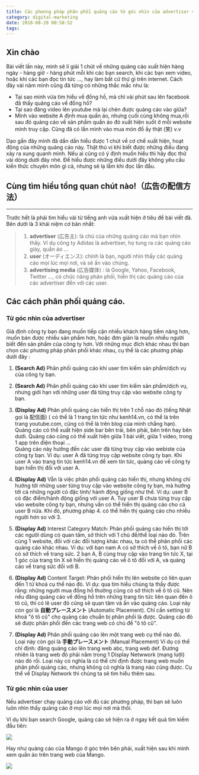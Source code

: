 ```yaml
---
title: Các phương pháp phân phối quảng cáo từ góc nhìn của advertiser và user
category: digital-marketing
date: 2018-08-20 00:58:52
tags:
---
```


## Xin chào
Bài viết lần này, mình sẽ lí giải 1 chút về những quảng cáo xuất hiện hàng ngày - hàng giờ - hàng phút mỗi khi các bạn search, khi các bạn xem video, hoặc khi các bạn đọc tin tức ..., hay làm bất cứ thứ gì trên internet. Cách đây vài năm mình cũng đã từng có những thắc mắc như là: 

- Tại sao mình vừa tìm hiểu về đồng hồ, mà chỉ vài phút sau lên facebook đã thấy quảng cáo về đồng hồ?
- Tại sao đăng video lên youtube mà lại chèn được quảng cáo vào giữa?
- Mình vào website A định mua quần áo, nhưng cuối cùng không mua,rồi sau đó quảng cáo về sản phẩm quần áo đó xuất hiện suốt ở mỗi website mình truy cập. Cũng đã có lần mình vào mua món đồ ấy thật (笑)
v.v

Dạo gần đây mình đã dần dần hiểu được 1 chút về cơ chế xuất hiện, hoạt động của những quảng cáo này. Thật thú vị khi biết được những điều đang xảy ra xung quanh mình. Nếu ai cũng có ý định muốn hiểu thì hãy đọc thử vài dòng dưới đây nhé. Để hiểu được những điều dưới đây không yêu cầu kiến thức chuyên môn gì cả, nhưng sẽ lạ lẫm khi đọc lần đầu.

## Cùng tìm hiểu tổng quan chút nào!（広告の配信方法）
---
Trước hết là phải tìm hiểu vài từ tiếng anh vừa xuất hiện ở tiêu đề bài viết đã. Bên dưới là 3 khái niệm cơ bản nhất:

>1. **advertiser** (広告主): là chủ của những quảng cáo mà bạn nhìn thấy. Ví dụ công ty Adidas là advertiser, họ tung ra các quảng cáo giày, quần áo ...
>2. **user** (オーディエンス): chính là bạn, người nhìn thấy các quảng cáo mọi lúc mọi nơi, và sẽ ấn vào chúng.
>3. **advertising media** (広告媒体) : là Google, Yahoo, Facebook, Twitter ..., có chức năng phân phối, hiển thị các quảng cáo của các advertiser đến với các user. 


## Các cách phân phối quảng cáo.

### Từ góc nhìn của advertiser

Giả định công ty bạn đang muốn tiếp cận nhiều khách hàng tiềm năng hơn, muốn bán được nhiều sản phẩm hơn, hoặc đơn giản là muốn nhiều người biết đến sản phẩm của công ty hơn. Với những mục đích khác nhau thì bạn chọn các phương pháp phân phối khác nhau, cụ thể là các phương pháp dưới đây : 

1. **(Search Ad)** Phân phối quảng cáo khi user tìm kiếm sản phẩm/dịch vụ của công ty bạn.

2. **(Search Ad)** Phân phối quảng cáo khi user tìm kiếm sản phẩm/dịch vụ, nhưng giới hạn với những user đã từng truy cập vào website công ty bạn.

3. **(Display Ad)** Phân phối quảng cáo hiển thị trên 1 chỗ nào đó (tiếng Nhật gọi là 配信面) ( có thể là 1 trang tin tức như kenh14.vn, có thể là trên trang youtube.com, cũng có thể là trên blog của mình chẳng hạn). Quảng cáo có thể xuất hiện side bar bên trái, bên phải, bên trên hay bên dưới. Quảng cáo cũng có thể xuất hiện giữa 1 bài viết, giữa 1 video, trong 1 app trên điện thoại ...  
Quảng cáo này hướng đến các user đã từng truy cập vào webiste của công ty bạn.
Ví dụ: user A đã từng truy cập website công ty bạn. Khi user A vào trang tin tức kenh14.vn để xem tin tức, quảng cáo về công ty bạn hiển thị đối với user A.

4. **(Display Ad)** Vẫn là việc phân phối quảng cáo hiển thị, nhưng không chỉ hướng tới những user từng truy cập vào website công ty bạn, mà hướng tới cả những người có đặc tính/ hành động giống như thế.
Ví dụ:  user B có đặc điểm/hành động giống với user A. Tuy user B chưa từng truy cập vào website công ty bạn, nhưng vẫn có thể hiển thị quảng cáo cho cả user B nữa.
Khi đó, phương pháp 4. có thể hiển thị quảng cáo cho nhiều người hơn so với 3. 

5. **(Display Ad)** Interest Category Match: Phân phối quảng cáo hiển thị tới các người dùng có quan tâm, sở thích với 1 chủ đề/thể loại nào đó. Trên cùng 1 website, đối với các đối tượng khác nhau, ta có thể phân phối các quảng cáo khác nhau.
Ví dụ: với bạn nam A có sở thích về ô tô, bạn nữ B có sở thích về trang sức. 2 bạn A, B cùng truy cập vào trang tin tức X, tại 1 góc của trang tin X sẽ hiển thị quảng cáo về ô tô đối với A, và quảng cáo về trang sức đối với B.

6. **(Display Ad)** Content Target: Phân phối hiển thị lên website có liên quan đến 1 từ khoá cụ thể nào đó.
Ví dụ: qua tìm hiểu chúng ta thấy được rằng: những người mua đồng hồ thường cũng có sở thích về ô tô cũ. Nên nếu đăng quảng cáo về đồng hồ trên những trang tin tức liên quan đến ô tô cũ, thì có lẽ user đó cũng sẽ quan tâm và ấn vào quảng cáo.
Loại này còn gọi là **自動プレースメント** (Automatic Placement). Chỉ cần setting từ khoá "ô tô cũ" cho quảng cáo chuẩn bị phân phối là được. Quảng cáo đó sẽ được phân phối đến các trang web có chủ đề "ô tô cũ".

7. **(Display Ad)** Phân phối quảng cáo lên một trang web cụ thể nào đó. Loại này còn gọi là **手動プレースメント** (Manual Placement)
Ví dụ có thể chỉ định: đăng quảng cáo lên trang web abc, trang web def. Đương nhiên là trang web đó phải nằm trong 1 Display Netwwork (mạng lưới) nào đó rồi. Loại này có nghĩa là có thể chỉ định được trang web muốn phân phối quảng cáo, nhưng không có nghĩa là trang nào cũng được. Cụ thể về Display Network thì chúng ta sẽ tìm hiểu thêm sau. 

### Từ góc nhìn của user

Nếu advertiser chạy quảng cáo với đủ các phương pháp, thì bạn sẽ luôn luôn nhìn thấy quảng cáo ở mọi lúc mọi nơi mà thôi.

Ví dụ khi bạn search Google, quảng cáo sẽ hiện ra ở ngay kết quả tìm kiếm đầu tiên:

![](https://i.gyazo.com/f8093ffb798f307dea709c60d9fa23e5.png)

Hay như quảng cáo của Mango ở góc trên bên phải, xuất hiện sau khi mình xem quần áo trên trang web của Mango.

![](http://i347.photobucket.com/albums/p462/tuanvm1106/3_zpsydyw3f9j.png)


